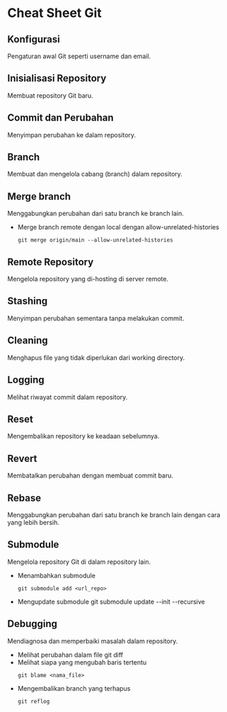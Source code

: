 # Cheat Sheet Git
## Konfigurasi
Pengaturan awal Git seperti username dan email.
## Inisialisasi Repository
Membuat repository Git baru.
## Commit dan Perubahan
Menyimpan perubahan ke dalam repository.
## Branch
Membuat dan mengelola cabang (branch) dalam repository.
## Merge branch
Menggabungkan perubahan dari satu branch ke branch lain.
  - Merge branch remote dengan local dengan allow-unrelated-histories
    ```
    git merge origin/main --allow-unrelated-histories
    ```
## Remote Repository
Mengelola repository yang di-hosting di server remote.
## Stashing
Menyimpan perubahan sementara tanpa melakukan commit.
## Cleaning
Menghapus file yang tidak diperlukan dari working directory.
## Logging
Melihat riwayat commit dalam repository.
## Reset
Mengembalikan repository ke keadaan sebelumnya.
## Revert
Membatalkan perubahan dengan membuat commit baru.
## Rebase
Menggabungkan perubahan dari satu branch ke branch lain dengan cara yang lebih bersih.

## Submodule
Mengelola repository Git di dalam repository lain.
- Menambahkan submodule
  ```
  git submodule add <url_repo>
  ```
- Mengupdate submodule
  git submodule update --init --recursive
## Debugging
Mendiagnosa dan memperbaiki masalah dalam repository.
- Melihat perubahan dalam file
  git diff
- Melihat siapa yang mengubah baris tertentu
  ```
  git blame <nama_file>
  ```
- Mengembalikan branch yang terhapus
  ```
  git reflog
  ```